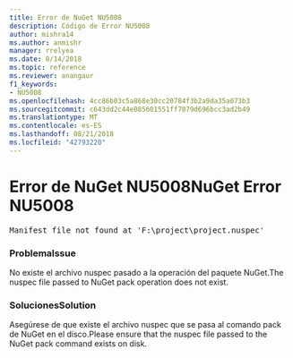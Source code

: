 ```yaml
---
title: Error de NuGet NU5008
description: Código de Error NU5008
author: mishra14
ms.author: anmishr
manager: rrelyea
ms.date: 8/14/2018
ms.topic: reference
ms.reviewer: anangaur
f1_keywords:
- NU5008
ms.openlocfilehash: 4cc86b03c5a868e30cc20784f3b2a9da35a073b3
ms.sourcegitcommit: c643dd2c44e085601551ff7079d696bcc3ad2b49
ms.translationtype: MT
ms.contentlocale: es-ES
ms.lasthandoff: 08/21/2018
ms.locfileid: "42793220"
---
```

# <a name="nuget-error-nu5008"></a><span data-ttu-id="3e800-103">Error de NuGet NU5008</span><span class="sxs-lookup"><span data-stu-id="3e800-103">NuGet Error NU5008</span></span>
<pre>Manifest file not found at 'F:\project\project.nuspec'</pre>

### <a name="issue"></a><span data-ttu-id="3e800-104">Problema</span><span class="sxs-lookup"><span data-stu-id="3e800-104">Issue</span></span>

<span data-ttu-id="3e800-105">No existe el archivo nuspec pasado a la operación del paquete NuGet.</span><span class="sxs-lookup"><span data-stu-id="3e800-105">The nuspec file passed to NuGet pack operation does not exist.</span></span>


### <a name="solution"></a><span data-ttu-id="3e800-106">Soluciones</span><span class="sxs-lookup"><span data-stu-id="3e800-106">Solution</span></span>

<span data-ttu-id="3e800-107">Asegúrese de que existe el archivo nuspec que se pasa al comando pack de NuGet en el disco.</span><span class="sxs-lookup"><span data-stu-id="3e800-107">Please ensure that the nuspec file passed to the NuGet pack command exists on disk.</span></span>

